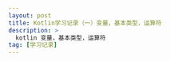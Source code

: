 ```yaml
---
layout: post
title: Kotlin学习记录（一）变量，基本类型，运算符
description: >
  kotlin 变量，基本类型，运算符
tag: [学习记录]
---
```

